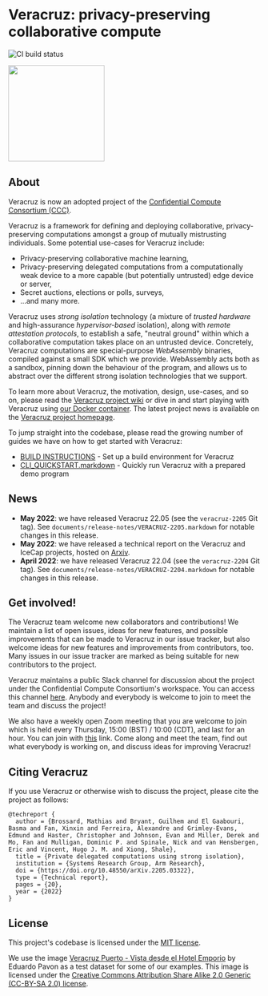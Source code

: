 # Veracruz: privacy-preserving collaborative compute

![CI build status](https://github.com/veracruz-project/veracruz/actions/workflows/main.yml/badge.svg)

<img src = "https://confidentialcomputing.io/wp-content/uploads/sites/85/2019/08/cc_consortium-color.svg" width=192>

## About

Veracruz is now an adopted project of the [Confidential Compute Consortium (CCC)](https://confidentialcomputing.io).

Veracruz is a framework for defining and deploying collaborative, privacy-preserving computations amongst a group of mutually mistrusting individuals.
Some potential use-cases for Veracruz include:

* Privacy-preserving collaborative machine learning,
* Privacy-preserving delegated computations from a computationally weak device to a more capable (but potentially untrusted) edge device or server,
* Secret auctions, elections or polls, surveys,
* ...and many more.

Veracruz uses *strong isolation* technology (a mixture of *trusted hardware* and high-assurance *hypervisor-based* isolation), along with  *remote attestation protocols*, to establish a safe, "neutral ground" within which a collaborative computation takes place on an untrusted device.
Concretely, Veracruz computations are special-purpose *WebAssembly* binaries, compiled against a small SDK which we provide.
WebAssembly acts both as a sandbox, pinning down the behaviour of the program, and allows us to abstract over the different strong isolation technologies that we support.

To learn more about Veracruz, the motivation, design, use-cases, and so on, please read the [Veracruz project wiki](https://github.com/veracruz-project/veracruz/wiki) or dive in and start playing with Veracruz using [our Docker container](https://github.com/veracruz-project/veracruz-docker-image).
The latest project news is available on the [Veracruz project homepage](https://veracruz-project.github.io).

To jump straight into the codebase, please read the growing number of guides we have on how to get started with Veracruz:
- [BUILD INSTRUCTIONS](docker/README.md) - Set up a build environment for Veracruz
- [CLI_QUICKSTART.markdown](CLI_QUICKSTART.markdown) - Quickly run Veracruz with a prepared demo program

## News

- **May 2022**: we have released Veracruz 22.05 (see the `veracruz-2205` Git tag).  See `documents/release-notes/VERACRUZ-2205.markdown` for notable changes in this release.
- **May 2022**: we have released a technical report on the Veracruz and IceCap projects, hosted on [Arxiv](https://arxiv.org/abs/2205.03322).
- **April 2022**: we have released Veracruz 22.04 (see the `veracruz-2204` Git tag).  See `documents/release-notes/VERACRUZ-2204.markdown` for notable changes in this release.

## Get involved!

The Veracruz team welcome new collaborators and contributions!
We maintain a list of open issues, ideas for new features, and possible improvements that can be made to Veracruz in our issue tracker, but also welcome ideas for new features and improvements from contributors, too.
Many issues in our issue tracker are marked as being suitable for new contributors to the project.

Veracruz maintains a public Slack channel for discussion about the project under the Confidential Compute Consortium's workspace.
You can access this channel [here](https://join.slack.com/t/confidentialcomputing/shared_invite/zt-wmtekhvm-zXF_U1b5AtRpt~0cZTJgbQ).
Anybody and everybody is welcome to join to meet the team and discuss the project!

We also have a weekly open Zoom meeting that you are welcome to join which is held every Thursday, 15:00 (BST) / 10:00 (CDT), and last for an hour.
You can join with [this](https://armltd.zoom.us/j/98953009653?pwd=WVhqKzZOaDRWb2F5OTlpbzgyN2tnZz09) link.
Come along and meet the team, find out what everybody is working on, and discuss ideas for improving Veracruz!

## Citing Veracruz

If you use Veracruz or otherwise wish to discuss the project, please cite the project as follows:

```
@techreport {
  author = {Brossard, Mathias and Bryant, Guilhem and El Gaabouri, Basma and Fan, Xinxin and Ferreira, Alexandre and Grimley-Evans, Edmund and Haster, Christopher and Johnson, Evan and Miller, Derek and Mo, Fan and Mulligan, Dominic P. and Spinale, Nick and van Hensbergen, Eric and Vincent, Hugo J. M. and Xiong, Shale},
  title = {Private delegated computations using strong isolation},
  institution = {Systems Research Group, Arm Research},
  doi = {https://doi.org/10.48550/arXiv.2205.03322},
  type = {Technical report},
  pages = {20},
  year = {2022}
}
```

## License

This project's codebase is licensed under the [MIT license](LICENSE_MIT.markdown).

We use the image [Veracruz Puerto - Vista desde el Hotel Emporio](examples/data-generators/image-processing-generator/veracruz.jpg) by Eduardo Pavon as a test dataset for some of our examples.  This image is licensed under the [Creative Commons Attribution Share Alike 2.0 Generic (CC-BY-SA 2.0) license](LICENSE_CC-BY-SA-2.0.markdown).
